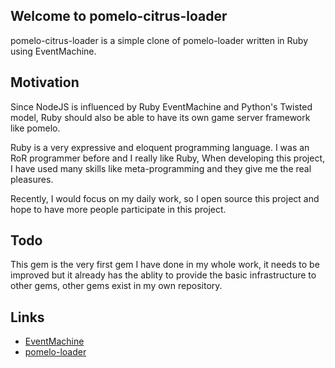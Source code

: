 ## Welcome to pomelo-citrus-loader

pomelo-citrus-loader is a simple clone of pomelo-loader written in Ruby using EventMachine.

## Motivation

Since NodeJS is influenced by Ruby EventMachine and Python's Twisted model, Ruby should also be able to have its own game server framework like pomelo.

Ruby is a very expressive and eloquent programming language. I was an RoR programmer before and I really like Ruby, When developing this project, I have used many skills like meta-programming and they give me the real pleasures.

Recently, I would focus on my daily work, so I open source this project and hope to have more people participate in this project.

## Todo

This gem is the very first gem I have done in my whole work, it needs to be improved but it already has the ablity to provide the basic infrastructure to other gems, other gems exist in my own repository.

## Links

* [EventMachine](https://github.com/eventmachine/eventmachine)
* [pomelo-loader](https://github.com/NetEase/pomelo-loader)